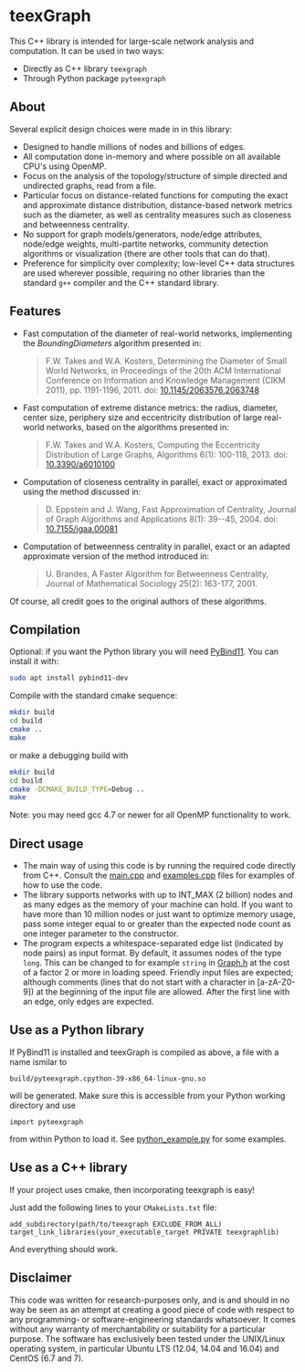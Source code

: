 # teexGraph

This C++ library is intended for large-scale network analysis and computation. It can be used in two ways:

* Directly as C++ library `teexgraph`
* Through Python package `pyteexgraph` 

## About

Several explicit design choices were made in in this library:

* Designed to handle millions of nodes and billions of edges.
* All computation done in-memory and where possible on all available CPU's using OpenMP.
* Focus on the analysis of the topology/structure of simple directed and undirected graphs, read from a file.
* Particular focus on distance-related functions for computing the exact and approximate distance distribution, distance-based network metrics such as the diameter, as well as centrality measures such as closeness and betweenness centrality.
* No support for graph models/generators, node/edge attributes, node/edge weights, multi-partite networks, community detection algorithms or visualization (there are other tools that can do that).
* Preference for simplicity over complexity; low-level C++ data structures are used wherever possible, requiring no other libraries than the standard `g++` compiler and the C++ standard library.


## Features

* Fast computation of the diameter of real-world networks, implementing the *BoundingDiameters* algorithm presented in:

  > F.W. Takes and W.A. Kosters, Determining the Diameter of Small World Networks, in Proceedings of the 20th ACM International Conference on Information and Knowledge Management (CIKM 2011), pp. 1191-1196, 2011. doi: [10.1145/2063576.2063748](http://dx.doi.org/10.1145/2063576.2063748)

* Fast computation of extreme distance metrics: the radius, diameter, center size, periphery size and eccentricity distribution of large real-world networks, based on the algorithms presented in:

  > F.W. Takes and W.A. Kosters, Computing the Eccentricity Distribution of Large Graphs, Algorithms 6(1): 100-118, 2013. doi: [10.3390/a6010100](http://dx.doi.org/10.3390/a6010100)

* Computation of closeness centrality in parallel, exact or approximated using the method discussed in:

  > D. Eppstein and J. Wang, Fast Approximation of Centrality, Journal of Graph Algorithms and Applications 8(1): 39--45, 2004. doi: [10.7155/jgaa.00081](http://dx.doi.org/10.7155/jgaa.00081)

* Computation of betweenness centrality in parallel, exact or an adapted approximate version of the method introduced in:

  > U. Brandes, A Faster Algorithm for Betweenness Centrality, Journal of Mathematical Sociology 25(2): 163-177, 2001.

Of course, all credit goes to the original authors of these algorithms.


## Compilation

Optional: if you want the Python library you will need [PyBind11](https://github.com/pybind/pybind11). You can install it with:
```bash
sudo apt install pybind11-dev
```

Compile with the standard cmake sequence:
```bash
mkdir build
cd build
cmake ..
make
```
or make a debugging build with
```bash
mkdir build
cd build
cmake -DCMAKE_BUILD_TYPE=Debug ..
make
```
Note: you may need gcc 4.7 or newer for all OpenMP functionality to work.

## Direct usage

* The main way of using this code is by running the required code directly from C++. Consult the [main.cpp](src/main.cpp) and [examples.cpp](src/examples.cpp) files for examples of how to use the code. 
* The library supports networks with up to INT_MAX (2 billion) nodes and as many edges as the memory of your machine can hold. If you want to have more than 10 million nodes or just want to optimize memory usage, pass some integer equal to or greater than the expected node count as one integer parameter to the constructor.
* The program expects a whitespace-separated edge list (indicated by node pairs) as input format. By default, it assumes nodes of the type `long`. This can be changed to for example `string` in [Graph.h](src/main.cpp) at the cost of a factor 2 or more in loading speed. Friendly input files are expected; although comments (lines that do not start with a character in [a-zA-Z0-9]) at the beginning of the input file are allowed. After the first line with an edge, only edges are expected.


## Use as a Python library

If PyBind11 is installed and teexGraph is compiled as above, a file with a name ismilar to
```text
build/pyteexgraph.cpython-39-x86_64-linux-gnu.so
```
will be generated. Make sure this is accessible from your Python working directory  and use 
```
import pyteexgraph
```
from within Python to load it.
See [python_example.py](examples/python_example.py) for some examples. 


## Use as a C++ library

If your project uses cmake, then incorporating teexgraph is easy!

Just add the following lines to your `CMakeLists.txt` file:
```text
add_subdirectory(path/to/teexgraph EXCLUDE_FROM_ALL)
target_link_libraries(your_executable_target PRIVATE teexgraphlib)
```

And everything should work.


## Disclaimer

This code was written for research-purposes only, and is and should in no way be seen as an attempt at creating a good piece of code with respect to any programming- or software-engineering standards whatsoever.
It comes without any warranty of merchantability or suitability for a particular purpose.
The software has exclusively been tested under the UNIX/Linux operating system, in particular Ubuntu LTS (12.04, 14.04 and 16.04) and CentOS (6.7 and 7).
